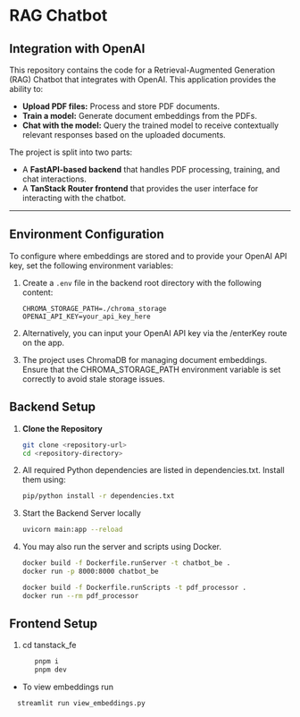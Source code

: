 # RAG Chatbot
## Integration with OpenAI

This repository contains the code for a Retrieval-Augmented Generation (RAG) Chatbot that integrates with OpenAI. This application provides the ability to:
- **Upload PDF files:** Process and store PDF documents.
- **Train a model:** Generate document embeddings from the PDFs.
- **Chat with the model:** Query the trained model to receive contextually relevant responses based on the uploaded documents.

The project is split into two parts:
- A **FastAPI-based backend** that handles PDF processing, training, and chat interactions.
- A **TanStack Router frontend** that provides the user interface for interacting with the chatbot.

---

## Environment Configuration

To configure where embeddings are stored and to provide your OpenAI API key, set the following environment variables:

1. Create a `.env` file in the backend root directory with the following content:
   ```env
   CHROMA_STORAGE_PATH=./chroma_storage
   OPENAI_API_KEY=your_api_key_here

2. Alternatively, you can input your OpenAI API key via the /enterKey route on the app.

3. The project uses ChromaDB for managing document embeddings. Ensure that the CHROMA_STORAGE_PATH environment variable is set correctly to avoid stale storage issues.

## Backend Setup

1. **Clone the Repository**
   ```bash
   git clone <repository-url>
   cd <repository-directory>

2. All required Python dependencies are listed in dependencies.txt. Install them using:
   ```bash
   pip/python install -r dependencies.txt

3. Start the Backend Server locally
     ```bash
     uvicorn main:app --reload

4. You may also run the server and scripts using Docker.
      ```bash
      docker build -f Dockerfile.runServer -t chatbot_be .
      docker run -p 8000:8000 chatbot_be
      
      docker build -f Dockerfile.runScripts -t pdf_processor .
      docker run --rm pdf_processor

## Frontend Setup

1. cd tanstack_fe
   ```bash
      pnpm i 
      pnpm dev


* To view embeddings run
 ```bash
   streamlit run view_embeddings.py
